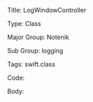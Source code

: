 Title:  LogWindowController

Type:   Class

Major Group: Notenik

Sub Group:   logging

Tags:   swift.class

Code:



Body:


